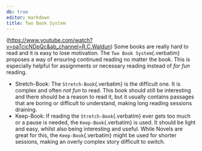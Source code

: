 ```yaml
---
db: true
editor: markdown
title: Two Book System
---
```


(<https://www.youtube.com/watch?v=oaTcicNDpQc&ab_channel=R.C.Waldun>)
Some books are really hard to read and it is easy to lose motivation.
The `Two Book System`{.verbatim} proposes a way of ensuring continued
reading no matter the book. This is especially helpful for assignments
or necessary reading instead of *for fun* reading.

-   Stretch-Book: The `Stretch-Book`{.verbatim} is the difficult one. It
    is complex and often *not fun* to read. This book should still be
    interesting and there should be a reason to read it, but it usually
    contains passages that are boring or difficult to understand, making
    long reading sessions draining.
-   Keep-Book: If reading the `Stretch-Book`{.verbatim} ever gets too
    much or a pause is needed, the `Keep-Book`{.verbatim} is used. It
    should be light and easy, whilst also being interesting and useful.
    While Novels are great for this, the `Keep-Book`{.verbatim} might be
    used for shorter sessions, making an overly complex story difficult
    to switch.
